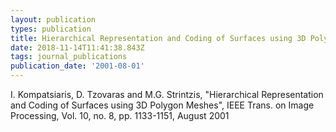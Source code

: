 ```yaml
---
layout: publication
types: publication
title: Hierarchical Representation and Coding of Surfaces using 3D Polygon Meshes
date: 2018-11-14T11:41:38.843Z
tags: journal_publications
publication_date: '2001-08-01'
---
```

I. Kompatsiaris, D. Tzovaras and M.G. Strintzis, "Hierarchical Representation and Coding of Surfaces using 3D Polygon Meshes", IEEE Trans. on Image Processing, Vol. 10, no. 8, pp. 1133-1151, August 2001
